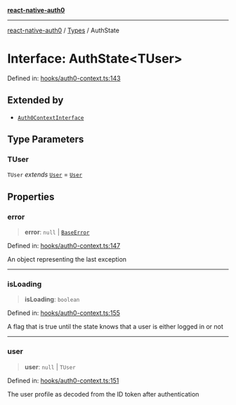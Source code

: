 [**react-native-auth0**](../../README.md)

---

[react-native-auth0](../../globals.md) / [Types](../README.md) / AuthState

# Interface: AuthState\<TUser\>

Defined in: [hooks/auth0-context.ts:143](https://github.com/auth0/react-native-auth0/blob/64b3136e2ba68da80f979438fc7bc3abab9becdd/src/hooks/auth0-context.ts#L143)

## Extended by

- [`Auth0ContextInterface`](Auth0ContextInterface.md)

## Type Parameters

### TUser

`TUser` _extends_ [`User`](../../type-aliases/User.md) = [`User`](../../type-aliases/User.md)

## Properties

### error

> **error**: `null` \| [`BaseError`](../classes/BaseError.md)

Defined in: [hooks/auth0-context.ts:147](https://github.com/auth0/react-native-auth0/blob/64b3136e2ba68da80f979438fc7bc3abab9becdd/src/hooks/auth0-context.ts#L147)

An object representing the last exception

---

### isLoading

> **isLoading**: `boolean`

Defined in: [hooks/auth0-context.ts:155](https://github.com/auth0/react-native-auth0/blob/64b3136e2ba68da80f979438fc7bc3abab9becdd/src/hooks/auth0-context.ts#L155)

A flag that is true until the state knows that a user is either logged in or not

---

### user

> **user**: `null` \| `TUser`

Defined in: [hooks/auth0-context.ts:151](https://github.com/auth0/react-native-auth0/blob/64b3136e2ba68da80f979438fc7bc3abab9becdd/src/hooks/auth0-context.ts#L151)

The user profile as decoded from the ID token after authentication
